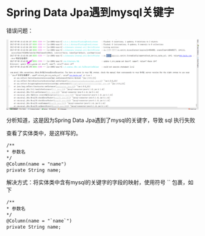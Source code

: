 # Spring Data Jpa遇到mysql关键字

错误问题：

![img](assets/v2-9dcd9c766c340798496145b87dc0ed98_1440w.png)

分析知道，这是因为Spring Data Jpa遇到了mysql的关键字，导致 sql 执行失败

查看了实体类中，是这样写的。

```
/**
* 参数名
*/
@Column(name = "name")
private String name;
```

解决方式：将实体类中含有mysql的关键字的字段的映射，使用符号 `` 包裹，如下

```
/**
* 参数名
*/
@Column(name = "`name`")
private String name;
```